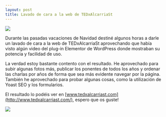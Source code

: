 ```yaml
---
layout: post
title: Lavado de cara a la web de TEDxAlcarriaSt
---
```


![](jcarlosmartin.github.io/images/capturanuevawebtedx_1.png)

Durante las pasadas vacaciones de Navidad destiné algunos horas a darle un lavado de cara a la web de TEDxAlcarriaSt aprovechando que había visto algún video del plug-in Elementor de WordPress donde mostraban su potencia y facilidad de uso.

La verdad estoy bastante contento con el resultado. He aprovechado para subir algunas fotos más, publicar los ponentes de todos los años y ordenar las charlas por años de forma que sea más evidente navegar por la página. También he aprovechado para probar algunas cosas, como la utilización de Yoast SEO y los formularios.

El resultado lo podéis ver en [www.tedxalcarriast.com](http://www.tedxalcarriast.com/), espero que os guste!

![](jcarlosmartin.github.io/images/capturanuevawebtedx_2.png)
